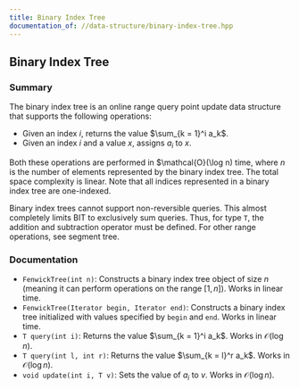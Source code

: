 ```yaml
---
title: Binary Index Tree
documentation_of: //data-structure/binary-index-tree.hpp
---
```


## Binary Index Tree

### Summary

The binary index tree is an online range query point update data structure that supports the following operations:
- Given an index $i$, returns the value $\sum_{k = 1}^i a_k$.
- Given an index $i$ and a value $x$, assigns $a_i$ to $x$.

Both these operations are performed in $\mathcal{O}(\log n) time, where $n$ is the number of elements represented by the binary index tree. The total space complexity is linear. Note that all indices represented in a binary index tree are one-indexed.

Binary index trees cannot support non-reversible queries. This almost completely limits BIT to exclusively sum queries. Thus, for type `T`, the addition and subtraction operator must be defined. For other range operations, see segment tree.



### Documentation

- `FenwickTree(int n)`: Constructs a binary index tree object of size $n$ (meaning it can perform operations on the range $[1, n]$). Works in linear time.
- `FenwickTree(Iterator begin, Iterator end)`: Constructs a binary index tree initialized with values specified by $\texttt{begin}$ and $\texttt{end}$. Works in linear time.
- `T query(int i)`: Returns the value $\sum_{k = 1}^i a_k$. Works in $\mathcal{O}(\log n)$.
- `T query(int l, int r)`: Returns the value $\sum_{k = l}^r a_k$. Works in $\mathcal{O}(\log n)$.
- `void update(int i, T v)`: Sets the value of $a_i$ to $v$. Works in $\mathcal{O}(\log n)$.
